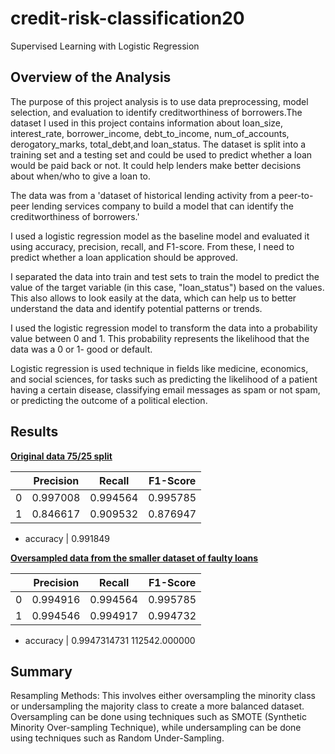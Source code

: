 # credit-risk-classification20
Supervised Learning with Logistic Regression

## Overview of the Analysis

The purpose of this project analysis is to use data preprocessing, model selection, and evaluation to identify creditworthiness of borrowers.The dataset I used in this project contains information about loan_size, interest_rate, borrower_income, debt_to_income, num_of_accounts, derogatory_marks, total_debt,and loan_status. The dataset is split into a training set and a testing set and could be used to predict whether a loan would be paid back or not. It could help lenders make better decisions about when/who to give a loan to.

The data was from a 'dataset of historical lending activity from a peer-to-peer lending services company to build a model that can identify the creditworthiness of borrowers.'
 
I used a logistic regression model as the baseline model and evaluated it using accuracy, precision, recall, and F1-score. From these, I need to predict whether a loan application should be approved.
 
I separated the data into train and test sets to train the model to predict the value of the target variable (in this case, "loan_status") based on the values. This also allows to look easily at the data, which can help us to better understand the data and identify potential patterns or trends.
 
I used the logistic regression model to transform the data into a probability value between 0 and 1. This probability represents the likelihood that the data was a 0 or 1- good or default. 

Logistic regression is used technique in fields like medicine, economics, and social sciences, for tasks such as predicting the likelihood of a patient having a certain disease, classifying email messages as spam or not spam, or predicting the outcome of a political election.

## Results
<b><u>Original data 75/25 split</u></b>

|        |  Precision    |  Recall      |  F1-Score     |
| ------ | ------------- | ------------ | ------------- |
| 0      | 0.997008      | 0.994564     | 0.995785      |
| 1      | 0.846617      | 0.909532     | 0.876947      |

* accuracy    | 0.991849


<b><u>Oversampled data from the smaller dataset of faulty loans</u></b>

|        |  Precision    |  Recall      |  F1-Score     |
| ------ | ------------- | ------------ | ------------- |
| 0      | 0.994916      | 0.994564     | 0.995785      |
| 1      | 0.994546      | 0.994917     | 0.994732      |

* accuracy    | 0.9947314731  112542.000000

## Summary 
Resampling Methods: This involves either oversampling the minority class or undersampling the majority class to create a more balanced dataset. Oversampling can be done using techniques such as SMOTE (Synthetic Minority Over-sampling Technique), while undersampling can be done using techniques such as Random Under-Sampling.



